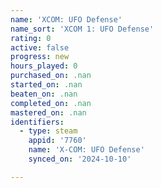 ```yaml
---
name: 'XCOM: UFO Defense'
name_sort: 'XCOM 1: UFO Defense'
rating: 0
active: false
progress: new
hours_played: 0
purchased_on: .nan
started_on: .nan
beaten_on: .nan
completed_on: .nan
mastered_on: .nan
identifiers:
  - type: steam
    appid: '7760'
    name: 'X-COM: UFO Defense'
    synced_on: '2024-10-10'

---
```

